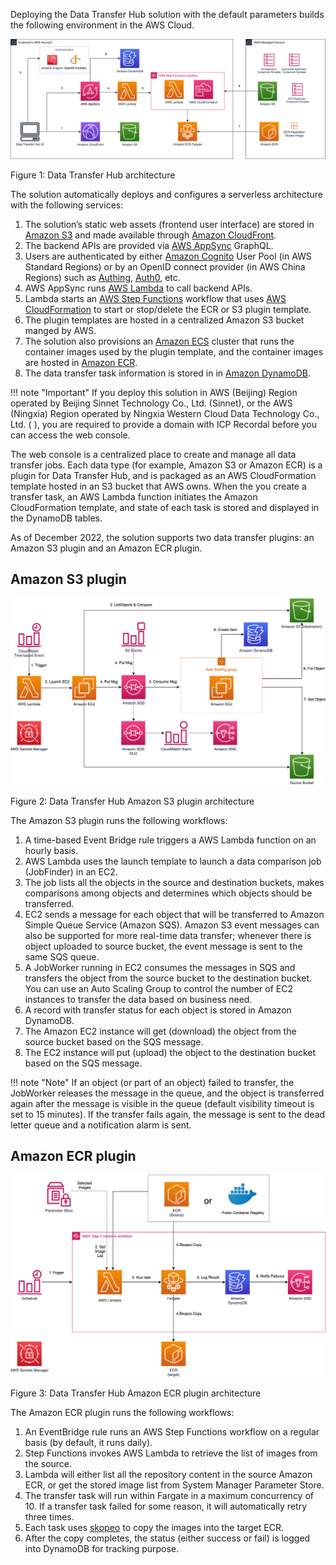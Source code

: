 Deploying the Data Transfer Hub solution with the default parameters builds the following environment in the AWS Cloud.

![architecture](./images/arch-global.png)
      
Figure 1: Data Transfer Hub architecture

The solution automatically deploys and configures a serverless architecture with the following services: 

1.	The solution’s static web assets (frontend user interface) are stored in [Amazon S3][s3] and made available through [Amazon CloudFront][cloudfront].
2.	The backend APIs are provided via [AWS AppSync][appsync] GraphQL.
3.	Users are authenticated by either [Amazon Cognito][cognito] User Pool (in AWS Standard Regions) or by an OpenID connect provider (in AWS China Regions) such as [Authing](https://www.authing.cn/), [Auth0](https://auth0.com/), etc.
4.	AWS AppSync runs [AWS Lambda][lambda] to call backend APIs.
5.	Lambda starts an [AWS Step Functions][stepfunction] workflow that uses [AWS CloudFormation][cloudformation] to start or stop/delete the ECR or S3 plugin template.
6.	The plugin templates are hosted in a centralized Amazon S3 bucket manged by AWS.
7.	The solution also provisions an [Amazon ECS][ecs] cluster that runs the container images used by the plugin template, and the container images are hosted in [Amazon ECR][ecr].
8.	The data transfer task information is stored in in [Amazon DynamoDB][dynamodb].

!!! note "Important"
    If you deploy this solution in AWS (Beijing) Region operated by Beijing Sinnet Technology Co., Ltd. (Sinnet), or the AWS (Ningxia) Region operated by Ningxia Western Cloud Data Technology Co., Ltd. ( ), you are required to provide a domain with ICP Recordal before you can access the web console.

The web console is a centralized place to create and manage all data transfer jobs. Each data type (for example, Amazon S3 or Amazon ECR) is a plugin for Data Transfer Hub, and is packaged as an AWS CloudFormation template hosted in an S3 bucket that AWS owns. When the you create a transfer task, an AWS Lambda function initiates the Amazon CloudFormation template, and state of each task is stored and displayed in the DynamoDB tables.

As of December 2022, the solution supports two data transfer plugins: an Amazon S3 plugin and an Amazon ECR plugin. 

## Amazon S3 plugin

![s3-architecture](./images/s3-arch-global.png)

Figure 2: Data Transfer Hub Amazon S3 plugin architecture

The Amazon S3 plugin runs the following workflows:

1.	A time-based Event Bridge rule triggers a AWS Lambda function on an hourly basis. 
2.  AWS Lambda uses the launch template to launch a data comparison job (JobFinder) in an EC2.
3. The job lists all the objects in the source and destination
buckets, makes comparisons among objects and determines which objects should be transferred.
3.	EC2 sends a message for each object that will be transferred to Amazon Simple Queue Service (Amazon SQS). Amazon S3 event messages can also be supported for more real-time data transfer; whenever there is object uploaded to source bucket, the event message is sent to the same SQS queue.
4.	A JobWorker running in EC2 consumes the messages in SQS and transfers the object from the source bucket to the destination bucket. You can use an Auto Scaling Group to control the number of EC2 instances to transfer the data based on business need.
5.	A record with transfer status for each object is stored in Amazon DynamoDB. 
6.	The Amazon EC2 instance will get (download) the object from the source bucket based on the SQS message. 
7.	The EC2 instance will put (upload) the object to the destination bucket based on the SQS message. 


!!! note "Note"
    If an object (or part of an object) failed to transfer, the JobWorker releases the message in the queue, and the object is transferred again after the message is visible in the queue (default visibility timeout is set to 15 minutes). If the transfer fails again, the message is sent to the dead letter queue and a notification alarm is sent.

## Amazon ECR plugin

![ecr-architecture](./images/ecr-arch-global.png)

Figure 3: Data Transfer Hub Amazon ECR plugin architecture

The Amazon ECR plugin runs the following workflows:

1.	An EventBridge rule runs an AWS Step Functions workflow on a regular basis (by default, it runs daily).
2.	Step Functions invokes AWS Lambda to retrieve the list of images from the source.
3.	Lambda will either list all the repository content in the source Amazon ECR, or get the stored image list from System Manager Parameter Store.
4.	The transfer task will run within Fargate in a maximum concurrency of 10. If a transfer task failed for some reason, it will automatically retry three times.
5.	Each task uses [skopeo](https://github.com/containers/skopeo) to copy the images into the target ECR.
6.	After the copy completes, the status (either success or fail) is logged into DynamoDB for tracking purpose.


[s3]:https://www.amazonaws.cn/s3/?nc1=h_ls
[cloudfront]:https://www.amazonaws.cn/cloudfront/?nc1=h_ls
[appsync]:https://www.amazonaws.cn/appsync/?nc1=h_ls
[cognito]:https://www.amazonaws.cn/cognito/?nc1=h_ls
[lambda]:https://www.amazonaws.cn/lambda/?nc1=h_ls
[stepfunction]:https://www.amazonaws.cn/step-functions/?nc1=h_ls
[cloudformation]:https://aws.amazon.com/cn/cloudformation/
[ecs]:https://aws.amazon.com/cn/ecs/
[ecr]:https://aws.amazon.com/cn/ecr/
[dynamodb]:https://www.amazonaws.cn/dynamodb/?nc1=h_ls